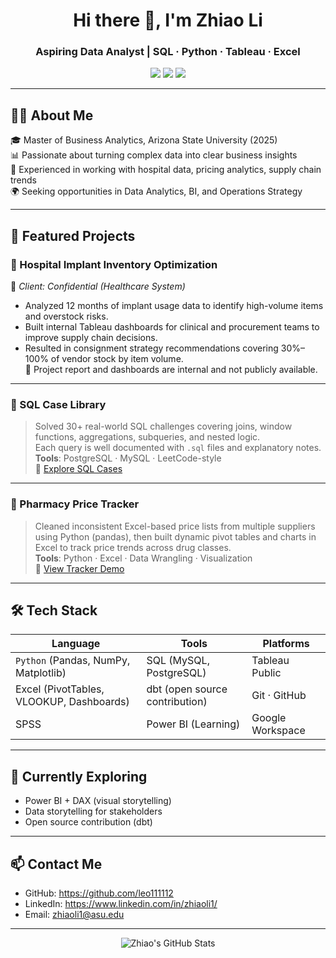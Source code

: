 <h1 align="center">Hi there 👋, I'm Zhiao Li</h1>
<h3 align="center">Aspiring Data Analyst | SQL · Python · Tableau · Excel</h3>

<p align="center">
  <a href="mailto:zhiaoli1@asu.edu"><img src="https://img.shields.io/badge/Email-zhiaoli1%40asu.edu-blue?style=flat-square&logo=gmail"></a>
  <a href="https://github.com/leo111112"><img src="https://img.shields.io/github/followers/leo111112?label=GitHub&style=social"></a>
  <a href="https://www.linkedin.com/in/zhiaoli1"><img src="[https://img.shields.io/badge/LinkedIn-Zhiao%20Li-blue?style=flat-square&logo=linkedin](https://www.linkedin.com/in/zhiao-li-b92441302/)"></a>
</p>

---

## 👩‍💻 About Me

🎓 Master of Business Analytics, Arizona State University (2025)  
📊 Passionate about turning complex data into clear business insights  
🚀 Experienced in working with hospital data, pricing analytics, supply chain trends  
🌍 Seeking opportunities in Data Analytics, BI, and Operations Strategy  

---

## 📂 Featured Projects

### 🏥 Hospital Implant Inventory Optimization  
📍 *Client: Confidential (Healthcare System)*  
- Analyzed 12 months of implant usage data to identify high-volume items and overstock risks.  
- Built internal Tableau dashboards for clinical and procurement teams to improve supply chain decisions.  
- Resulted in consignment strategy recommendations covering 30%–100% of vendor stock by item volume.  
🚫 Project report and dashboards are internal and not publicly available.

---

### 🧠 SQL Case Library
> Solved 30+ real-world SQL challenges covering joins, window functions, aggregations, subqueries, and nested logic.  
Each query is well documented with `.sql` files and explanatory notes.  
**Tools**: PostgreSQL · MySQL · LeetCode-style  
🔗 [Explore SQL Cases](https://github.com/leo111112/sql-practice)

---

### 💊 Pharmacy Price Tracker
> Cleaned inconsistent Excel-based price lists from multiple suppliers using Python (pandas), then built dynamic pivot tables and charts in Excel to track price trends across drug classes.  
**Tools**: Python · Excel · Data Wrangling · Visualization  
🔗 [View Tracker Demo](https://github.com/leo111112/pharmacy-pricing)

---

## 🛠 Tech Stack

| Language | Tools | Platforms |
|----------|-------|-----------|
| `Python` (Pandas, NumPy, Matplotlib) | SQL (MySQL, PostgreSQL) | Tableau Public |
| Excel (PivotTables, VLOOKUP, Dashboards) | dbt (open source contribution) | Git · GitHub |
| SPSS | Power BI (Learning) | Google Workspace |

---

## 🧪 Currently Exploring

- Power BI + DAX (visual storytelling)
- Data storytelling for stakeholders
- Open source contribution (dbt)

---

## 📫 Contact Me

- GitHub: https://github.com/leo111112
- LinkedIn: https://www.linkedin.com/in/zhiaoli1/
- Email: zhiaoli1@asu.edu


---

<p align="center">
  <img src="https://github-readme-stats.vercel.app/api?username=leo111112&show_icons=true&theme=calm" alt="Zhiao's GitHub Stats" />
</p>

